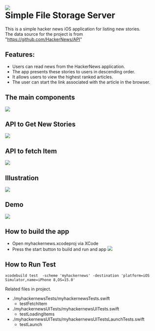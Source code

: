 ![](./pictures/Icon-256.jpg)  
Simple File Storage Server
================================================

This is a simple hacker news iOS application for listing new stories.  
The data source for the project is from "https://github.com/HackerNews/API"

## Features:
- Users can read news from the HackerNews application.
- The app presents these stories to users in descending order.  
- It allows users to view the highest ranked articles.  
- The user can start the link associated with the article in the browser.  

## The main components
![](./pictures/Slide6.png)
## API to Get New Stories
![](./pictures/Slide7.png)
## API to fetch Item
![](./pictures/Slide8.png)
## Illustration
![](./pictures/Slide9.png)
## Demo 
![](./pictures/demo_20211205.gif)

## How to build the app
- Open myhackernews.xcodeproj via XCode
- Press the start button to build and run and app
![](./pictures/start_and_run.png)

## How to Run Test
```shell 
xcodebuild test  -scheme 'myhackernews' -destination 'platform=iOS Simulator,name=iPhone 8,OS=15.0'
```
Related files in project. 
- ./myhackernewsTests/myhackernewsTests.swift
  - testFetchItem
- ./myhackernewsUITests/myhackernewsUITests.swift  
  - testLoadingItems
- ./myhackernewsUITests/myhackernewsUITestsLaunchTests.swift  
  - testLaunch



